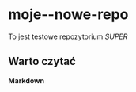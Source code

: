# moje--nowe-repo
To jest testowe repozytorium
*SUPER*
<h2>Warto czytać</h2>
<strong>Markdown</strong>
